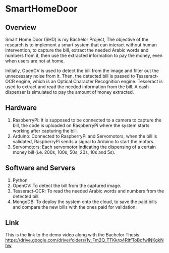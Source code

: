 # SmartHomeDoor
## Overview
Smart Home Door (SHD) is my Bachelor Project, The objective of the research is to implement a smart system that can interact without human intervention, to capture the bill, extract the needed Arabic words and numbers from it, then use the extracted information to pay the money, even when users are not at home.

Initially, OpenCV is used to detect the bill from the image and filter out the unnecessary noise from it. Then, the detected bill is passed to Tesseract-OCR engine, which is an Optical Character Recognition engine. Tesseract is used to extract and read the needed information from the bill. A cash dispenser is simulated to pay the amount of money extracted.

## Hardware
1) RaspberryPi: It is supposed to be connected to a camera to capture the bill, the code is uploaded on RaspberryPi where the system starts working after capturing the bill.
2) Arduino: Connected to RaspberryPi and Servomotors, when the bill is validated, RaspberryPi sends a signal to Arduino to start the motors.
3) Servomotors: Each servomotor indicating the dispensing of a certain money bill (i.e. 200s, 100s, 50s, 20s, 10s and 5s).

## Software and Servers
1) Python
2) OpenCV: To detect the bill from the captured image.
3) Tesseract-OCR: To read the needed Arabic words and numbers from the detected bill.
4) MongoDB: To deploy the system onto the cloud, to save the paid bills and compare the new bills with the ones paid for validation.

## Link
This is the link to the demo video along with the Bachelor Thesis: https://drive.google.com/drive/folders/1y_Fm2Q_TTKkrp4RltfToBdfwINKgkNhw
